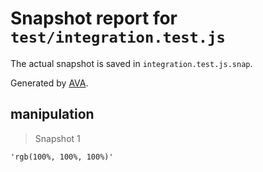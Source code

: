 # Snapshot report for `test/integration.test.js`

The actual snapshot is saved in `integration.test.js.snap`.

Generated by [AVA](https://avajs.dev).

## manipulation

> Snapshot 1

    'rgb(100%, 100%, 100%)'
